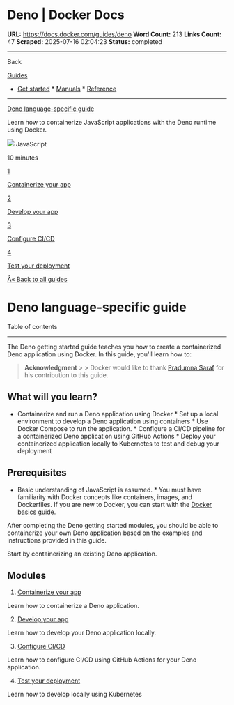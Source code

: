 # Deno | Docker Docs

**URL:** https://docs.docker.com/guides/deno
**Word Count:** 213
**Links Count:** 47
**Scraped:** 2025-07-16 02:04:23
**Status:** completed

---

Back

[Guides](https://docs.docker.com/guides/)

  * [Get started](https://docs.docker.com/get-started/)   * [Manuals](https://docs.docker.com/manuals/)   * [Reference](https://docs.docker.com/reference/)

* * *

[Deno language-specific guide](https://docs.docker.com/guides/deno/)

Learn how to containerize JavaScript applications with the Deno runtime using Docker.

![](https://cdn.jsdelivr.net/gh/devicons/devicon@latest/icons/javascript/javascript-original.svg) JavaScript

10 minutes

[1](https://docs.docker.com/guides/deno/containerize/)

[Containerize your app](https://docs.docker.com/guides/deno/containerize/)

[2](https://docs.docker.com/guides/deno/develop/)

[Develop your app](https://docs.docker.com/guides/deno/develop/)

[3](https://docs.docker.com/guides/deno/configure-ci-cd/)

[Configure CI/CD](https://docs.docker.com/guides/deno/configure-ci-cd/)

[4](https://docs.docker.com/guides/deno/deploy/)

[Test your deployment](https://docs.docker.com/guides/deno/deploy/)

[Â« Back to all guides](https://docs.docker.com/guides/)

# Deno language-specific guide

Table of contents

* * *

The Deno getting started guide teaches you how to create a containerized Deno application using Docker. In this guide, you'll learn how to:

> **Acknowledgment** >  > Docker would like to thank [Pradumna Saraf](https://twitter.com/pradumna_saraf) for his contribution to this guide.

## What will you learn?

  * Containerize and run a Deno application using Docker   * Set up a local environment to develop a Deno application using containers   * Use Docker Compose to run the application.   * Configure a CI/CD pipeline for a containerized Deno application using GitHub Actions   * Deploy your containerized application locally to Kubernetes to test and debug your deployment

## Prerequisites

  * Basic understanding of JavaScript is assumed.   * You must have familiarity with Docker concepts like containers, images, and Dockerfiles. If you are new to Docker, you can start with the [Docker basics](https://docs.docker.com/get-started/docker-concepts/the-basics/what-is-a-container/) guide.

After completing the Deno getting started modules, you should be able to containerize your own Deno application based on the examples and instructions provided in this guide.

Start by containerizing an existing Deno application.

## Modules

  1. [Containerize your app](https://docs.docker.com/guides/deno/containerize/)

Learn how to containerize a Deno application.

  2. [Develop your app](https://docs.docker.com/guides/deno/develop/)

Learn how to develop your Deno application locally.

  3. [Configure CI/CD](https://docs.docker.com/guides/deno/configure-ci-cd/)

Learn how to configure CI/CD using GitHub Actions for your Deno application.

  4. [Test your deployment](https://docs.docker.com/guides/deno/deploy/)

Learn how to develop locally using Kubernetes